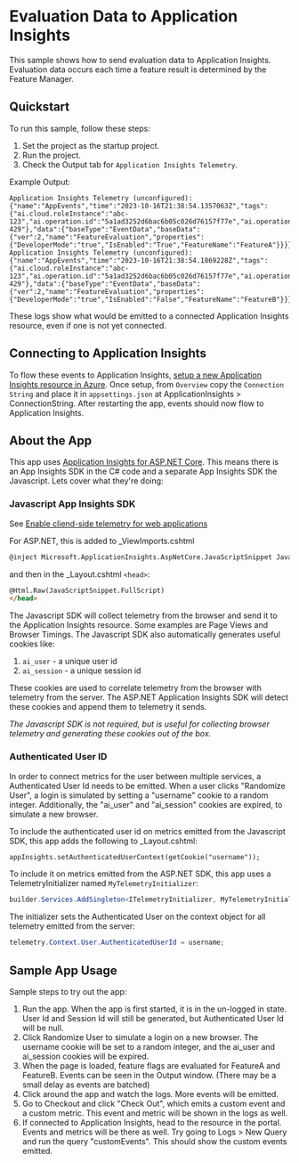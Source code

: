 # Evaluation Data to Application Insights

This sample shows how to send evaluation data to Application Insights. Evaluation data occurs each time a feature result is determined by the Feature Manager.

## Quickstart

To run this sample, follow these steps:

1. Set the project as the startup project.
2. Run the project.
3. Check the Output tab for `Application Insights Telemetry`.

Example Output:

```
Application Insights Telemetry (unconfigured): {"name":"AppEvents","time":"2023-10-16T21:38:54.1357063Z","tags":{"ai.cloud.roleInstance":"abc-123","ai.operation.id":"5a1ad3252d6bac6b05c026d76157f77e","ai.operation.parentId":"a0f0ea8cb5a45b8d","ai.internal.sdkVersion":"dotnetc:2.21.0-429"},"data":{"baseType":"EventData","baseData":{"ver":2,"name":"FeatureEvaluation","properties":{"DeveloperMode":"true","IsEnabled":"True","FeatureName":"FeatureA"}}}}
Application Insights Telemetry (unconfigured): {"name":"AppEvents","time":"2023-10-16T21:38:54.1869228Z","tags":{"ai.cloud.roleInstance":"abc-123","ai.operation.id":"5a1ad3252d6bac6b05c026d76157f77e","ai.operation.parentId":"a0f0ea8cb5a45b8d","ai.internal.sdkVersion":"dotnetc:2.21.0-429"},"data":{"baseType":"EventData","baseData":{"ver":2,"name":"FeatureEvaluation","properties":{"DeveloperMode":"true","IsEnabled":"False","FeatureName":"FeatureB"}}}}
```

These logs show what would be emitted to a connected Application Insights resource, even if one is not yet connected.

## Connecting to Application Insights

To flow these events to Application Insights, [setup a new Application Insights resource in Azure](https://learn.microsoft.com/en-us/azure/azure-monitor/app/create-workspace-resource). Once setup, from `Overview` copy the `Connection String` and place it in `appsettings.json` at ApplicationInsights > ConnectionString. After restarting the app, events should now flow to Application Insights.

## About the App
This app uses [Application Insights for ASP.NET Core](https://learn.microsoft.com/en-us/azure/azure-monitor/app/asp-net-core?tabs=netcorenew%2Cnetcore6). This means there is an App Insights SDK in the C# code and a separate App Insights SDK the Javascript. Lets cover what they're doing:

### Javascript App Insights SDK
See [Enable cliend-side telemetry for web applications](https://learn.microsoft.com/en-us/azure/azure-monitor/app/asp-net-core?tabs=netcorenew%2Cnetcore6#enable-client-side-telemetry-for-web-applications)

For ASP.NET, this is added to _ViewImports.cshtml
```html
@inject Microsoft.ApplicationInsights.AspNetCore.JavaScriptSnippet JavaScriptSnippet
```
and then in the _Layout.cshtml `<head>`:
```html
@Html.Raw(JavaScriptSnippet.FullScript)
</head>
```

The Javascript SDK will collect telemetry from the browser and send it to the Application Insights resource. Some examples are Page Views and Browser Timings. The Javascript SDK also automatically generates useful cookies like:
1. `ai_user` - a unique user id
1. `ai_session` - a unique session id

These cookies are used to correlate telemetry from the browser with telemetry from the server. The ASP.NET Application Insights SDK will detect these cookies and append them to telemetry it sends.

*The Javascript SDK is not required, but is useful for collecting browser telemetry and generating these cookies out of the box.*

### Authenticated User ID
In order to connect metrics for the user between multiple services, a Authenticated User Id needs to be emitted. When a user clicks "Randomize User", a login is simulated by setting a "username" cookie to a random integer. Additionally, the "ai_user" and "ai_session" cookies are expired, to simulate a new browser.

To include the authenticated user id on metrics emitted from the Javascript SDK, this app adds the following to _Layout.cshtml:
```html
appInsights.setAuthenticatedUserContext(getCookie("username"));
```

To include it on metrics emitted from the ASP.NET SDK, this app uses a TelemetryInitializer named `MyTelemetryInitializer`:
```csharp
builder.Services.AddSingleton<ITelemetryInitializer, MyTelemetryInitializer>();
```

The initializer sets the Authenticated User on the context object for all telemetry emitted from the server:
```csharp
telemetry.Context.User.AuthenticatedUserId = username;
```

## Sample App Usage
Sample steps to try out the app:

1. Run the app. When the app is first started, it is in the un-logged in state. User Id and Session Id will still be generated, but Authenticated User Id will be null. 
1. Click Randomize User to simulate a login on a new browser. The username cookie will be set to a random integer, and the ai_user and ai_session cookies will be expired.
1. When the page is loaded, feature flags are evaluated for FeatureA and FeatureB. Events can be seen in the Output window. (There may be a small delay as events are batched)
1. Click around the app and watch the logs. More events will be emitted.
1. Go to Checkout and click "Check Out", which emits a custom event and a custom metric. This event and metric will be shown in the logs as well.
1. If connected to Application Insights, head to the resource in the portal. Events and metrics will be there as well. Try going to Logs > New Query and run the query "customEvents". This should show the custom events emitted.